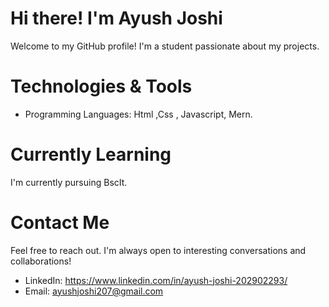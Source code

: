 # Hi there! I'm Ayush Joshi

Welcome to my GitHub profile! I'm a student passionate about my projects.

#  Technologies & Tools

- Programming Languages: Html ,Css , Javascript, Mern.

# Currently Learning

I'm currently pursuing BscIt.

# Contact Me

Feel free to reach out. I'm always open to interesting conversations and collaborations!

- LinkedIn: https://www.linkedin.com/in/ayush-joshi-202902293/
- Email: ayushjoshi207@gmail.com
